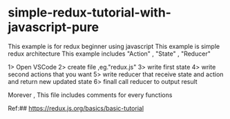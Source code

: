 # simple-redux-tutorial-with-javascript-pure

This example is for redux beginner using javascript
This example is simple redux architecture
This example includes "Action" , "State" , "Reducer"

1> Open VSCode
2> create file ,eg."redux.js"
3> write first state
4> write second actions that you want
5> write reducer that receive state and action and return new updated state
6> finall call reducer to output result

Morever , This file includes comments for every functions

Ref:## https://redux.js.org/basics/basic-tutorial
